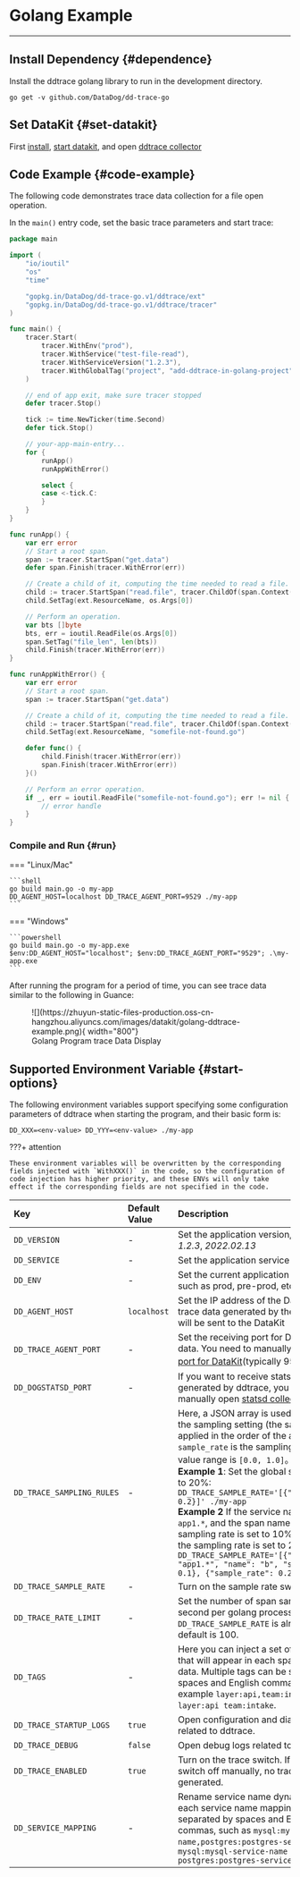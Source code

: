 # Golang Example

---

## Install Dependency {#dependence}

Install the ddtrace golang library to run in the development directory.

```shell
go get -v github.com/DataDog/dd-trace-go
```

## Set DataKit {#set-datakit}

First [install][1], [start datakit][2], and open [ddtrace collector][3]

## Code Example {#code-example}

The following code demonstrates trace data collection for a file open operation.

In the `main()` entry code, set the basic trace parameters and start trace:

``` go
package main

import (
	"io/ioutil"
	"os"
	"time"

	"gopkg.in/DataDog/dd-trace-go.v1/ddtrace/ext"
	"gopkg.in/DataDog/dd-trace-go.v1/ddtrace/tracer"
)

func main() {
	tracer.Start(
		tracer.WithEnv("prod"),
		tracer.WithService("test-file-read"),
		tracer.WithServiceVersion("1.2.3"),
		tracer.WithGlobalTag("project", "add-ddtrace-in-golang-project"),
	)

	// end of app exit, make sure tracer stopped
	defer tracer.Stop()

	tick := time.NewTicker(time.Second)
	defer tick.Stop()

	// your-app-main-entry...
	for {
		runApp()
		runAppWithError()

		select {
		case <-tick.C:
		}
	}
}

func runApp() {
	var err error
	// Start a root span.
	span := tracer.StartSpan("get.data")
	defer span.Finish(tracer.WithError(err))

	// Create a child of it, computing the time needed to read a file.
	child := tracer.StartSpan("read.file", tracer.ChildOf(span.Context()))
	child.SetTag(ext.ResourceName, os.Args[0])

	// Perform an operation.
	var bts []byte
	bts, err = ioutil.ReadFile(os.Args[0])
	span.SetTag("file_len", len(bts))
	child.Finish(tracer.WithError(err))
}

func runAppWithError() {
	var err error
	// Start a root span.
	span := tracer.StartSpan("get.data")

	// Create a child of it, computing the time needed to read a file.
	child := tracer.StartSpan("read.file", tracer.ChildOf(span.Context()))
	child.SetTag(ext.ResourceName, "somefile-not-found.go")

	defer func() {
		child.Finish(tracer.WithError(err))
		span.Finish(tracer.WithError(err))
	}()

	// Perform an error operation.
	if _, err = ioutil.ReadFile("somefile-not-found.go"); err != nil {
		// error handle
	}
}
```

### Compile and Run {#run}

=== "Linux/Mac"

    ```shell
    go build main.go -o my-app
    DD_AGENT_HOST=localhost DD_TRACE_AGENT_PORT=9529 ./my-app
    ```

=== "Windows"

    ```powershell
    go build main.go -o my-app.exe
    $env:DD_AGENT_HOST="localhost"; $env:DD_TRACE_AGENT_PORT="9529"; .\my-app.exe
    ```

After running the program for a period of time, you can see trace data similar to the following in Guance:

<figure markdown>
  ![](https://zhuyun-static-files-production.oss-cn-hangzhou.aliyuncs.com/images/datakit/golang-ddtrace-example.png){ width="800"}
  <figcaption>Golang Program trace Data Display</figcaption>
</figure>

## Supported Environment Variable {#start-options}

The following environment variables support specifying some configuration parameters of ddtrace when starting the program, and their basic form is:

```shell
DD_XXX=<env-value> DD_YYY=<env-value> ./my-app
```

???+ attention

    These environment variables will be overwritten by the corresponding fields injected with `WithXXX()` in the code, so the configuration of code injection has higher priority, and these ENVs will only take effect if the corresponding fields are not specified in the code.

| Key                       | Default Value      | Description                                                                                                                                                                                                                                                                                                                                                                                                                                                 |
| :---                      | :--         | :--                                                                                                                                                                                                                                                                                                                                                                                                                                                  |
| `DD_VERSION`              | -           | Set the application version, such as *1.2.3*, *2022.02.13*                                                                                                                                                                                                                                                                                                                                                                                                           |
| `DD_SERVICE`              | -           | Set the application service name                                                                                                                                                                                                                                                                                                                                                                                                                                       |
| `DD_ENV`                  | -           | Set the current application environment, such as prod, pre-prod, etc.                                                                                                                                                                                                                                                                                                                                                                                                             |
| `DD_AGENT_HOST`           | `localhost` | Set the IP address of the DataKit, and the trace data generated by the application will be sent to the DataKit                                                                                                                                                                                                                                                                                                                                                                                    |
| `DD_TRACE_AGENT_PORT`     | -           | Set the receiving port for DataKit trace data. You need to manually specify [HTTP port for DataKit][4](typically 9529）                                                                                                  |
| `DD_DOGSTATSD_PORT`       | -           | If you want to receive statsd data generated by ddtrace, you need to manually open [statsd collector][5]|
| `DD_TRACE_SAMPLING_RULES` | -           | Here, a JSON array is used to represent the sampling setting (the sampling rate is applied in the order of the array), where `sample_rate` is the sampling rate and the value range is `[0.0, 1.0]`。<br> **Example 1**: Set the global sampling rate to 20%: `DD_TRACE_SAMPLE_RATE='[{"sample_rate": 0.2}]' ./my-app` <br>**Example 2** If the service name is generic `app1.*`, and the span name is `abc` , the sampling rate is set to 10%, except that the sampling rate is set to 20%: `DD_TRACE_SAMPLE_RATE='[{"service": "app1.*", "name": "b", "sample_rate": 0.1}, {"sample_rate": 0.2}]' ./my-app` <br> |
| `DD_TRACE_SAMPLE_RATE`    | -           | Turn on the sample rate switch above                                                                                                                                                                                                                                                                                                                                                                                                                                 |
| `DD_TRACE_RATE_LIMIT`     | -           | Set the number of span samples per second per golang process. If `DD_TRACE_SAMPLE_RATE` is already on, the default is 100.                                                                                                                                                                                                                                                                                                                                |
| `DD_TAGS`                 | -           | Here you can inject a set of global tags that will appear in each span and profile data. Multiple tags can be separated by spaces and English commas, for example `layer:api,team:intake`, `layer:api team:intake`.                                                                                                                                                                                                                                                                                   |
| `DD_TRACE_STARTUP_LOGS`   | `true`      | Open configuration and diagnostic logs related to ddtrace.                                                                                                                                                                                                                                                                                                                                                                                                                   |
| `DD_TRACE_DEBUG`          | `false`     | Open debug logs related to ddtrace.                                                                                                                                                                                                                                                                                                                                                                               |
| `DD_TRACE_ENABLED`        | `true`      | Turn on the trace switch. If you turn the switch off manually, no trace data will be generated.                                                                                                                                                                                                                                                                                                                                                                                    |
| `DD_SERVICE_MAPPING`      | -           | Rename service name dynamically, and each service name mapping can be separated by spaces and English commas, such as `mysql:mysql-service-name,postgres:postgres-service-name`, `mysql:mysql-service-name postgres:postgres-service-name`                                                                                                                                                                                                                                                                  |

[1]: /datakit/datakit-install/
[2]: /datakit/datakit-service-how-to/
[3]: /datakit/ddtrace/#config
[4]: /datakit/datakit-conf/#config-http-server
[5]: /datakit/statsd/
